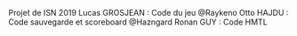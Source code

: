 Projet de ISN 2019
Lucas GROSJEAN : Code du jeu
@Raykeno Otto HAJDU : Code sauvegarde et scoreboard
@Hazngard Ronan GUY : Code HMTL
